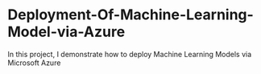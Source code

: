 # Deployment-Of-Machine-Learning-Model-via-Azure
In this project, I demonstrate how to deploy Machine Learning Models via Microsoft Azure
